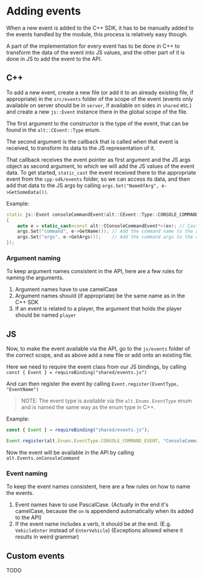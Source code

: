 # Adding events

When a new event is added to the C++ SDK, it has to be manually added to the events handled by the module, this process is relatively easy though.

A part of the implementation for every event has to be done in C++ to transform the data of the event into JS values, and the other part of it
is done in JS to add the event to the API.

## C++

To add a new event, create a new file (or add it to an already existing file, if appropriate) in the `src/events` folder of the scope of the event
(events only available on server should be in `server`, if available on sides in `shared` etc.) and create a new `js::Event` instance there in the
global scope of the file.

The first argument to the constructor is the type of the event, that can be found in the `alt::CEvent::Type` enum.

The second argument is the callback that is called when that event is received, to transform its data to the JS representation of it.

That callback receives the event pointer as first argument and the JS args object as second argument, to which we will add the JS values of the event data.
To get started, `static_cast` the event received there to the appropriate event from the `cpp-sdk/events` folder, so we can access its data, and then add
that data to the JS args by calling `args.Set("NameOfArg", e->GetSomeData())`.

Example:
```cpp
static js::Event consoleCommandEvent(alt::CEvent::Type::CONSOLE_COMMAND_EVENT, [](const alt::CEvent* ev, js::Event::EventArgs& args)
{
    auto e = static_cast<const alt::CConsoleCommandEvent*>(ev); // Cast it to the correct class
    args.Set("command", e->GetName()); // Add the command name to the arguments
    args.Set("args", e->GetArgs());    // Add the command args to the arguments
});
```

### Argument naming

To keep argument names consistent in the API, here are a few rules for naming the arguments.

1. Argument names have to use camelCase
2. Argument names should (if appropriate) be the same name as in the C++ SDK
3. If an event is related to a player, the argument that holds the player should be named `player`

## JS

Now, to make the event available via the API, go to the `js/events` folder of the correct scope, and as above add a new file or add onto an existing file.

Here we need to require the event class from our JS bindings, by calling `const { Event } = requireBinding("shared/events.js")`

And can then register the event by calling `Event.register(EventType, "EventName")`

> NOTE: The event type is available via the `alt.Enums.EventType` enum and is named the same way as the enum type in C++.

Example:
```js
const { Event } = requireBinding("shared/events.js");

Event.register(alt.Enums.EventType.CONSOLE_COMMAND_EVENT, "ConsoleCommand");
```

Now the event will be available in the API by calling `alt.Events.onConsoleCommand`

### Event naming

To keep the event names consistent, here are a few rules on how to name the events.

1. Event names have to use PascalCase. (Actually in the end it's camelCase, because the `on` is appendend automatically when its added to the API)
2. If the event name includes a verb, it should be at the end. (E.g. `VehicleEnter` instead of `EnterVehicle`) (Exceptions allowed where it results in weird grammar)

## Custom events

TODO
